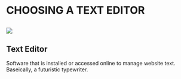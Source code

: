 # CHOOSING A TEXT EDITOR
![](https://miro.medium.com/max/800/0*MyAfggJM7yH40Sdx.)
---
## Text Editor
Software that is installed or accessed online to manage website text.
Baseically, a futuristic typewriter. 
